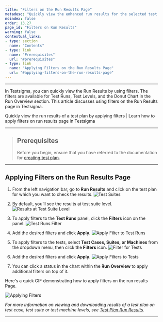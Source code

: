 ```yaml
---
title: "Filters on the Run Results Page"
metadesc: "Quickly view the enhanced run results for the selected test plan by applying filters | Learn how to apply filters on run results page in Testsigma"
noindex: false
order: 13.27
page_id: "Filters on Run Results"
warning: false
contextual_links:
- type: section
  name: "Contents"
- type: link
  name: "Prerequisites"
  url: "#prerequisites"
- type: link
  name: "Applying Filters on the Run Results Page"
  url: "#applying-filters-on-the-run-results-page"
---
```


---

In Testsigma, you can quickly view the Run Results by using filters. The filters are available for Test Runs, Test Levels, and the Donut Chart in the Run Overview section. This article discusses using filters on the Run Results page in Testsigma.

Quickly view the run results of a test plan by applying filters | Learn how to apply filters on run results page in Testsigma

---

> ## **Prerequisites**
>
> Before you begin, ensure that you have referred to the documentation for [creating test plan](https://testsigma.com/docs/test-management/test-plans/overview/).

---

## **Applying Filters on the Run Results Page**

1. From the left navigation bar, go to **Run Results** and click on the test plan for which you want to check the results.
   ![Test Suites](https://s3.amazonaws.com/static-docs.testsigma.com/new_images/projects/applications/Run_Results_Test_Suites.png)

2. By default, you’ll see the results at test suite level. 
   ![Results at Test Suite Level](https://s3.amazonaws.com/static-docs.testsigma.com/new_images/projects/applications/Run_Results_Default_Page.png)

3. To apply filters to the **Test Runs** panel, click the **Filters** icon on the panel.
   ![Test Runs Filter](https://s3.amazonaws.com/static-docs.testsigma.com/new_images/projects/applications/Test_Runs_Filter.png)
 
4. Add the desired filters and click **Apply**.
   ![Apply Filter to Test Runs](https://s3.amazonaws.com/static-docs.testsigma.com/new_images/projects/applications/Apply_Test_Runs_Filter.png)

5. To apply filters to the tests, select **Test Cases, Suites, or Machines** from the dropdown menu, then click the **Filters** icon.
   ![Filter for Tests](https://s3.amazonaws.com/static-docs.testsigma.com/new_images/projects/applications/Tests_Filters_On_Run_Results.png)

6. Add the desired filters and click **Apply**.
   ![Apply Filters to Tests](https://s3.amazonaws.com/static-docs.testsigma.com/new_images/projects/applications/Apply_Filters_To_Tests.png)

7. You can click a status in the chart within the **Run Overview** to apply additional filters on top of it.


Here's a quick GIF demonstrating how to apply filters on the run results Page.

   ![Applying Filters](https://s3.amazonaws.com/static-docs.testsigma.com/new_images/projects/applications/Filters_On_RunResults.gif)

*For more information on viewing and downloading results of a test plan on test case, test suite or test machine levels, see [Test Plan Run Results](https://testsigma.com/docs/reports/runs/drill-down-reports/).*



---